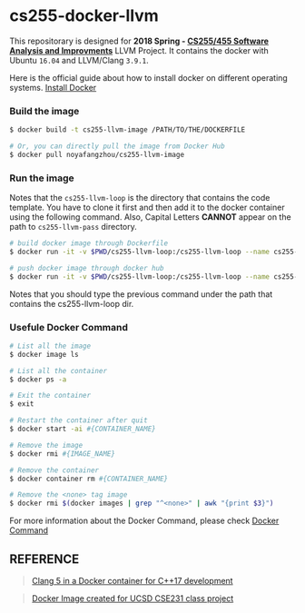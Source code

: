 # cs255-docker-llvm #
This repositorary is designed for <b>2018 Spring - [CS255/455 Software Analysis and Improvments](https://roclocality.org/2018/01/11/cs-255-455-spring-2018/)</b> LLVM Project. It contains the docker with Ubuntu `16.04` and LLVM/Clang `3.9.1`. 

Here is the official guide about how to install docker on different operating systems. [Install Docker](https://docs.docker.com/docker-for-mac/install/)


### Build the image ###
```bash
$ docker build -t cs255-llvm-image /PATH/TO/THE/DOCKERFILE

# Or, you can directly pull the image from Docker Hub
$ docker pull noyafangzhou/cs255-llvm-image
```

### Run the image ###
Notes that the `cs255-llvm-loop` is the directory that contains the code template. You have to clone it first and then add it to the docker container using the following command. Also, Capital Letters **CANNOT** appear on the path to `cs255-llvm-pass` directory.
```bash
# build docker image through Dockerfile
$ docker run -it -v $PWD/cs255-llvm-loop:/cs255-llvm-loop --name cs255-llvm cs255-llvm-image /bin/bash

# push docker image through docker hub
$ docker run -it -v $PWD/cs255-llvm-loop:/cs255-llvm-loop --name cs255-llvm noyafangzhou/cs255-llvm-image /bin/bash
```
Notes that you should type the previous command under the path that contains the cs255-llvm-loop dir.


### Usefule Docker Command ###
```bash
# List all the image
$ docker image ls

# List all the container
$ docker ps -a

# Exit the container
$ exit

# Restart the container after quit
$ docker start -ai #{CONTAINER_NAME}

# Remove the image
$ docker rmi #{IMAGE_NAME}

# Remove the container
$ docker container rm #{CONTAINER_NAME}

# Remove the <none> tag image
$ docker rmi $(docker images | grep "^<none>" | awk "{print $3}")
```
For more information about the Docker Command, please check [Docker Command](https://docs.docker.com/engine/reference/builder/#usage)


## REFERENCE ##
> [Clang 5 in a Docker container for C++17 development](https://solarianprogrammer.com/2017/12/14/clang-in-docker-container-cpp-17-development/)

> [Docker Image created for UCSD CSE231 class project](https://hub.docker.com/r/prodromou87/llvm/)
